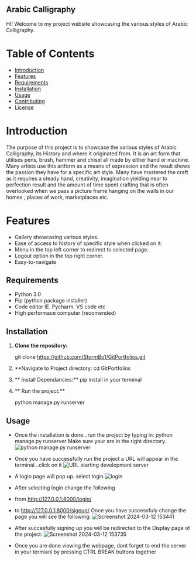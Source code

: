 ## Arabic Calligraphy

HI! Welcome to my project website showcasing the various styles of Arabic Calligraphy.

# Table of Contents

- [Introduction](#introduction)
- [Features](#features)
- [Requirements](#requirements)
- [Installation](#installation)
- [Usage](#usage)
- [Contributing](#contributing)
- [License](#license)

# Introduction

The purpose of this project is to showcase the various styles of Arabic Calligraphy, its History and where it originated from. 
It is an art form that utilises pens, brush, hammer and chisel all made by either hand or machine. Many artists use this artform 
as a means of expression and the result shows the passion they have for a specific art style. Many have mastered the craft as it 
requires a steady hand, creativity, imagination yielding near to perfection result and the amount of time spent crafting that is often overlooked when we pass a
picture frame hanging on the walls in our homes , places of work, marketplaces etc.

# Features

- Gallery showcasing various styles.
- Ease of access to history of specific style when clicked on it.
- Menu in the top left corner to redirect to selected page.
- Logout option in the top right corner.
- Easy-to-navigate

## Requirements

- Python 3.0
- Pip (python package installer)
- Code editor IE. Pycharm, VS code etc
- High performace computer (recomended)

##  Installation

1. **Clone the repository:**

   git clone https://github.com/StormBo1/GitPortfolios.git

2. **Navigate to Project directory:
   cd GitPortfolios

3. ** Install Dependancies:**
   pip install in your terminal

4. ** Run the project:**

   python manage.py runserver

## Usage

- Once the installation is done...run the project by typing in: python manage.py runserver 
Make sure your are in the right directory.
![python manage py runserver](https://github.com/StormBo1/GitPortfolios/assets/148717363/83c5b414-a5b5-4a2f-80dc-f12d6b0251a8)

- Once you have successfully run the project a URL will appear in the terminal...click on it
![URL starting development server](https://github.com/StormBo1/GitPortfolios/assets/148717363/e14d41ca-7453-4bc5-8a0c-8cd172e165e9)

- A login page will pop up. select login
![login](https://github.com/StormBo1/GitPortfolios/assets/148717363/af64ee58-7ce0-405d-aa43-422a7e70b1ee)

- After selecting login change the following
- from http://127.0.0.1:8000/login/
- to http://127.0.0.1:8000/signup/
Once you have successfuly change the page you will see the following:
![Screenshot 2024-03-12 153441](https://github.com/StormBo1/GitPortfolios/assets/148717363/07cca056-17b0-49a1-acdf-0470e1af3ae3)

- After succesfully signing up you will be redirected to the Display page of the project:
![Screenshot 2024-03-12 153735](https://github.com/StormBo1/GitPortfolios/assets/148717363/03d34a25-b21e-4419-a3a2-d3d6702f3616)

- Once you are done viewing the webpage, dont forget to end the server in your termianl by pressing CTRL BREAK buttons together
